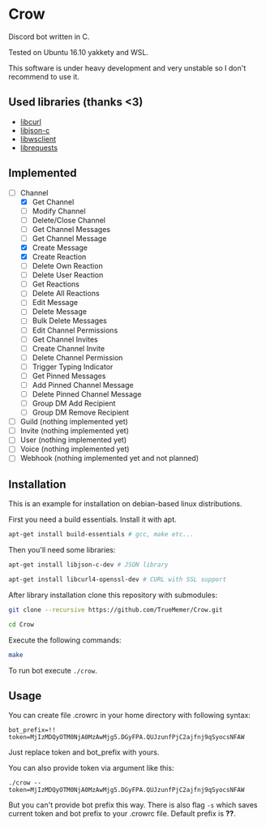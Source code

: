 # Crow

Discord bot written in C.

Tested on Ubuntu 16.10 yakkety and WSL.

This software is under heavy development and very unstable so I don't recommend to use it.

## Used libraries (thanks <3)

- [libcurl](https://curl.haxx.se/libcurl/)
- [libjson-c](https://github.com/json-c/json-c)
- [libwsclient](https://github.com/payden/libwsclient)
- [librequests](https://github.com/mossberg/librequests)

## Implemented

- [ ] Channel
    - [x] Get Channel
    - [ ] Modify Channel
    - [ ] Delete/Close Channel
    - [ ] Get Channel Messages
    - [ ] Get Channel Message
    - [x] Create Message
    - [x] Create Reaction
    - [ ] Delete Own Reaction
    - [ ] Delete User Reaction
    - [ ] Get Reactions
    - [ ] Delete All Reactions
    - [ ] Edit Message
    - [ ] Delete Message
    - [ ] Bulk Delete Messages
    - [ ] Edit Channel Permissions
    - [ ] Get Channel Invites
    - [ ] Create Channel Invite
    - [ ] Delete Channel Permission
    - [ ] Trigger Typing Indicator
    - [ ] Get Pinned Messages
    - [ ] Add Pinned Channel Message
    - [ ] Delete Pinned Channel Message
    - [ ] Group DM Add Recipient
    - [ ] Group DM Remove Recipient
- [ ] Guild (nothing implemented yet)
- [ ] Invite (nothing implemented yet)
- [ ] User (nothing implemented yet)
- [ ] Voice (nothing implemented yet)
- [ ] Webhook (nothing implemented yet and not planned)

## Installation

This is an example for installation on debian-based linux distributions.

First you need a build essentials. Install it with apt.
```bash
apt-get install build-essentials # gcc, make etc...
```
Then you'll need some libraries:
```bash
apt-get install libjson-c-dev # JSON library

apt-get install libcurl4-openssl-dev # CURL with SSL support
```

After library installation clone this repository with submodules:

```bash
git clone --recursive https://github.com/TrueMemer/Crow.git

cd Crow
```
Execute the following commands:
```bash
make
```

To run bot execute ```./crow```.


## Usage

You can create file .crowrc in your home directory with following syntax:

```
bot_prefix=!!
token=MjIzMDQyOTM0NjA0MzAwMjg5.DGyFPA.QUJzunfPjC2ajfnj9qSyocsNFAW
```

Just replace token and bot_prefix with yours.

You can also provide token via argument like this:

```
./crow --token=MjIzMDQyOTM0NjA0MzAwMjg5.DGyFPA.QUJzunfPjC2ajfnj9qSyocsNFAW
```

But you can't provide bot prefix this way. There is also flag `-s` which saves current token and bot prefix to your .crowrc file. Default prefix is **??**.